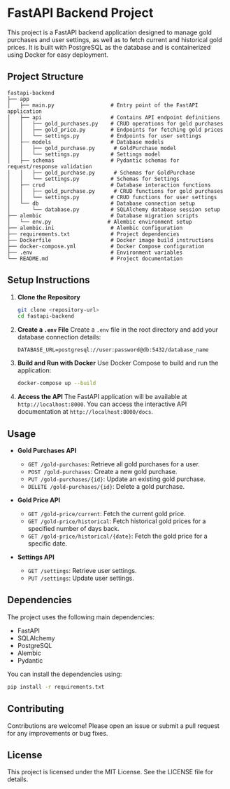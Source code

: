 # FastAPI Backend Project

This project is a FastAPI backend application designed to manage gold purchases and user settings, as well as to fetch current and historical gold prices. It is built with PostgreSQL as the database and is containerized using Docker for easy deployment.

## Project Structure

```
fastapi-backend
├── app
│   ├── main.py                  # Entry point of the FastAPI application
│   ├── api                      # Contains API endpoint definitions
│   │   ├── gold_purchases.py    # CRUD operations for gold purchases
│   │   ├── gold_price.py        # Endpoints for fetching gold prices
│   │   └── settings.py          # Endpoints for user settings
│   ├── models                   # Database models
│   │   ├── gold_purchase.py      # GoldPurchase model
│   │   └── settings.py          # Settings model
│   ├── schemas                  # Pydantic schemas for request/response validation
│   │   ├── gold_purchase.py      # Schemas for GoldPurchase
│   │   └── settings.py          # Schemas for Settings
│   ├── crud                     # Database interaction functions
│   │   ├── gold_purchase.py      # CRUD functions for gold purchases
│   │   └── settings.py          # CRUD functions for user settings
│   └── db                       # Database connection setup
│       └── database.py          # SQLAlchemy database session setup
├── alembic                      # Database migration scripts
│   └── env.py                  # Alembic environment setup
├── alembic.ini                  # Alembic configuration
├── requirements.txt             # Project dependencies
├── Dockerfile                   # Docker image build instructions
├── docker-compose.yml           # Docker Compose configuration
├── .env                         # Environment variables
└── README.md                    # Project documentation
```

## Setup Instructions

1. **Clone the Repository**
   ```bash
   git clone <repository-url>
   cd fastapi-backend
   ```

2. **Create a `.env` File**
   Create a `.env` file in the root directory and add your database connection details:
   ```
   DATABASE_URL=postgresql://user:password@db:5432/database_name
   ```

3. **Build and Run with Docker**
   Use Docker Compose to build and run the application:
   ```bash
   docker-compose up --build
   ```

4. **Access the API**
   The FastAPI application will be available at `http://localhost:8000`. You can access the interactive API documentation at `http://localhost:8000/docs`.

## Usage

- **Gold Purchases API**
  - `GET /gold-purchases`: Retrieve all gold purchases for a user.
  - `POST /gold-purchases`: Create a new gold purchase.
  - `PUT /gold-purchases/{id}`: Update an existing gold purchase.
  - `DELETE /gold-purchases/{id}`: Delete a gold purchase.

- **Gold Price API**
  - `GET /gold-price/current`: Fetch the current gold price.
  - `GET /gold-price/historical`: Fetch historical gold prices for a specified number of days back.
  - `GET /gold-price/historical/{date}`: Fetch the gold price for a specific date.

- **Settings API**
  - `GET /settings`: Retrieve user settings.
  - `PUT /settings`: Update user settings.

## Dependencies

The project uses the following main dependencies:
- FastAPI
- SQLAlchemy
- PostgreSQL
- Alembic
- Pydantic

You can install the dependencies using:
```bash
pip install -r requirements.txt
```

## Contributing

Contributions are welcome! Please open an issue or submit a pull request for any improvements or bug fixes.

## License

This project is licensed under the MIT License. See the LICENSE file for details.